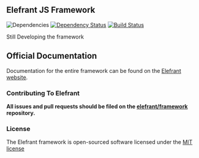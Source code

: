 ## Elefrant JS Framework

![Dependencies](https://david-dm.org/Elefrant/elefrant.png)
[![Dependency Status](https://gemnasium.com/Elefrant/elefrant.svg)](https://gemnasium.com/Elefrant/elefrant)
[![Build Status](https://travis-ci.org/Elefrant/elefrant.svg?branch=master)](https://travis-ci.org/Elefrant/elefrant)

Still Developing the framework

## Official Documentation

Documentation for the entire framework can be found on the [Elefrant website](http://elefrant.com/docs).

### Contributing To Elefrant

**All issues and pull requests should be filed on the [elefrant/framework](http://github.com/elefrant/framework) repository.**

### License

The Elefrant framework is open-sourced software licensed under the [MIT license](https://github.com/Elefrant/elefrant/blob/master/LICENSE)
